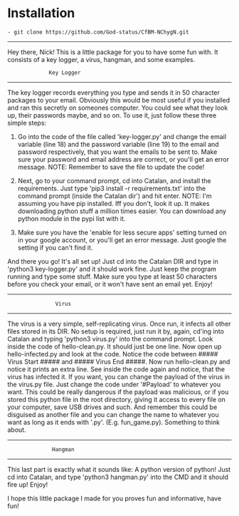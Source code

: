 # Installation

    - git clone https://github.com/God-status/CfBM-NChygN.git
-----------------------------------------------------------------------------

Hey there, Nick! This is a little package for you to have some fun with. It consists of a key logger, a virus, hangman, and some examples. 


				 Key Logger
-----------------------------------------------------------------------------
The key logger records everything you type and sends it in 50 character packages to your email. Obviously this would be most useful if you installed and ran this secretly on someones computer. You could see what they look up, their passwords maybe, and so on. To use it, just follow these three simple steps:

1. Go into the code of the file called 'key-logger.py' and change the email variable (line 18) and the password variable (line 19) to the email and password respectively, that you want the emails to be sent to. Make sure your password and email address are correct, or you'll get an error message.
NOTE: Remember to save the file to update the code!

2. Next, go to your command prompt, cd into Catalan, and install the requirements. Just type 'pip3 install -r requirements.txt' into the command prompt (inside the Catalan dir') and hit enter.
NOTE: I'm assuming you have pip installed. Iff you don't, look it up. It makes downloading python stuff a million times easier. You can download any python module in the pypi list with it.

3. Make sure you have the 'enable for less secure apps' setting turned on in your google account, or you'll get an error message. Just google the setting if you can't find it.

And there you go! It's all set up! Just cd into the Catalan DIR and type in 'python3 key-logger.py' and it should work fine. Just keep the program running and type some stuff. Make sure you type at least 50 characters before you check your email, or it won't have sent an email yet. Enjoy!

-----------------------------------------------------------------------------


				   Virus
-----------------------------------------------------------------------------
The virus is a very simple, self-replicating virus. Once run, it infects all other files stored in its DIR. No setup is required, just run it by, again, cd'ing into Catalan and typing 'python3 virus.py' into the command prompt. Look inside the code of hello-clean.py. It should just be one line. Now open up hello-infected.py and look at the code. Notice the code between ##### Virus Start ##### and ##### Virus End #####. Now run hello-clean.py and notice it prints an extra line. See inside the code again and notice, that the virus has infected it. If you want, you can change the payload of the virus in the virus.py file. Just change the code under '#Payload' to whatever you want. This could be really dangerous if the payload was malicious, or if you stored this python file in the root directory, giving it access to every file on your computer, save USB drives and such. And remember this could be disguised as another file and you can change the name to whatever you want as long as it ends with '.py'. (E.g. fun_game.py). Something to think about.

-----------------------------------------------------------------------------


				  Hangman
-----------------------------------------------------------------------------
This last part is exactly what it sounds like: A python version of python! Just cd into Catalan, and type 'python3 hangman.py' into the CMD and it should fire up! Enjoy! 


I hope this little package I made for you proves fun and informative, have fun! 
